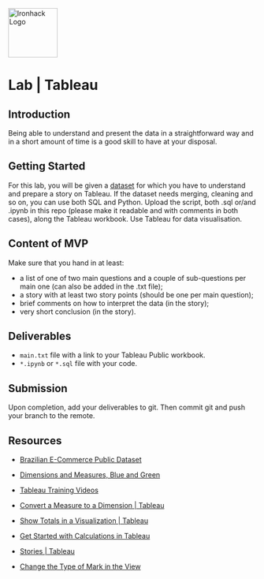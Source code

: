 <img src="https://bit.ly/2VnXWr2" alt="Ironhack Logo" width="100"/>

# Lab | Tableau

## Introduction

Being able to understand and present the data in a straightforward way and in a short amount of time is a good skill to have at your disposal.

## Getting Started

For this lab, you will be given a [dataset](https://www.kaggle.com/olistbr/brazilian-ecommerce) for which you have to understand and prepare a story on Tableau. If the dataset needs merging, cleaning and so on, you can use both SQL and Python. Upload the script, both .sql or/and .ipynb in this repo (please make it readable and with comments in both cases), along the Tableau workbook. Use Tableau for data visualisation.

## Content of MVP

Make sure that you hand in at least:

- a list of one of two main questions and a couple of sub-questions per main one (can also be added in the .txt file);
- a story with at least two story points (should be one per main question);
- brief comments on how to interpret the data (in the story);
- very short conclusion (in the story).

## Deliverables

- `main.txt` file with a link to your Tableau Public workbook.
- `*.ipynb` or `*.sql` file with your code.

## Submission

Upon completion, add your deliverables to git. Then commit git and push your branch to the remote.

## Resources

- [Brazilian E-Commerce Public Dataset](https://www.kaggle.com/olistbr/brazilian-ecommerce)

- [Dimensions and Measures, Blue and Green](https://onlinehelp.tableau.com/current/pro/desktop/en-us/datafields_typesandroles.htm)

- [Tableau Training Videos](https://www.tableau.com/learn/training)

- [Convert a Measure to a Dimension | Tableau](https://onlinehelp.tableau.com/current/pro/desktop/en-us/datafields_typesandroles_convertdimtomeas.htm)

- [Show Totals in a Visualization | Tableau](https://onlinehelp.tableau.com/current/pro/desktop/en-us/calculations_totals_grandtotal_turnon.htm)

- [Get Started with Calculations in Tableau](https://onlinehelp.tableau.com/current/pro/desktop/en-us/calculations_calculatedfields_create.htm)

- [Stories | Tableau](https://onlinehelp.tableau.com/current/pro/desktop/en-us/stories.htm)

- [Change the Type of Mark in the View](https://onlinehelp.tableau.com/current/pro/desktop/en-us/viewparts_marks_marktypes.htm)
